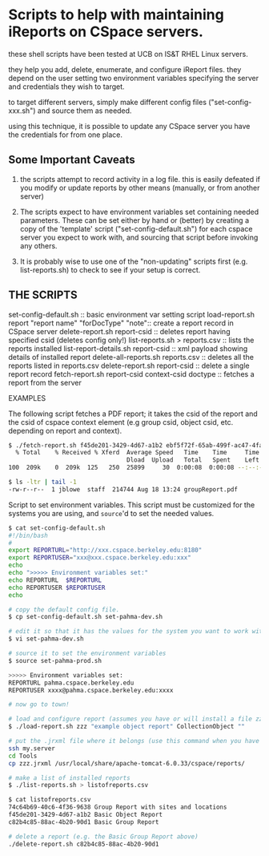 Scripts to help with maintaining iReports on CSpace servers.
======================================

these shell scripts have been tested at UCB on IS&T RHEL Linux servers.

they help you add, delete, enumerate, and configure iReport files.
they depend on the user setting two environment variables specifying
the server and credentials they wish to target.

to target different servers, simply make different config files ("set-config-xxx.sh")
and source them as needed.

using this technique, it is possible to update any CSpace server
you have the credentials for from one place.

## Some Important Caveats

1. the scripts attempt to record activity in a log file.
   this is easily defeated if you modify or update reports
   by other means (manually, or from another server)

2. The scripts expect to have environment variables set
   containing needed parameters. These can be set either
   by hand or (better) by creating a copy of the
   'template' script ("set-config-default.sh") for each
   cspace server you expect to work with, and
   sourcing that script before invoking any others.

3. It is probably wise to use one of the "non-updating"
   scripts first (e.g. list-reports.sh) to check to see if
   your setup is correct.

## THE SCRIPTS

 set-config-default.sh  ::  basic environment var setting script
 load-report.sh report  "report name" "forDocType" "note":: create a report record in CSpace server
 delete-report.sh report-csid  ::  deletes report having specified csid (deletes config only!)
 list-reports.sh > reports.csv  :: lists the reports installed
 list-report-details.sh report-csid  :: xml payload showing details of installed report
 delete-all-reports.sh reports.csv :: deletes all the reports listed in reports.csv
 delete-report.sh report-csid  :: delete a single report record
 fetch-report.sh report-csid context-csid doctype :: fetches a report from the server

EXAMPLES

The following script fetches a PDF report; it takes the csid of the report and the csid of cspace context element (e.g group csid, object csid, etc. depending on report and context).

```bash
$ ./fetch-report.sh f45de201-3429-4d67-a1b2 ebf5f72f-65ab-499f-ac47-4fa9b720a6d3 CollectionObject > groupReport.pdf
  % Total    % Received % Xferd  Average Speed   Time    Time     Time  Current
                                 Dload  Upload   Total   Spent    Left  Speed
100  209k    0  209k  125   250  25899     30  0:00:08  0:00:08 --:--:-- 50492

$ ls -ltr | tail -1
-rw-r--r--  1 jblowe  staff  214744 Aug 18 13:24 groupReport.pdf
```

Script to set environment variables. This script must be customized for the systems you are using, and ```source```'d to set the needed values.

```bash
$ cat set-config-default.sh 
#!/bin/bash
#
export REPORTURL="http://xxx.cspace.berkeley.edu:8180"
export REPORTUSER="xxx@xxx.cspace.berkeley.edu:xxx"
echo
echo ">>>>> Environment variables set:"
echo REPORTURL  $REPORTURL
echo REPORTUSER $REPORTUSER
echo

# copy the default config file.
$ cp set-config-default.sh set-pahma-dev.sh

# edit it so that it has the values for the system you want to work with.
$ vi set-pahma-dev.sh 

# source it to set the environment variables
$ source set-pahma-prod.sh 

>>>>> Environment variables set:
REPORTURL pahma.cspace.berkeley.edu
REPORTUSER xxxx@pahma.cspace.berkeley.edu:xxxx

# now go to town!

# load and configure report (assumes you have or will install a file zzz.jrxml on the server)
$ ./load-report.sh zzz "example object report" CollectionObject ""

# put the .jrxml file where it belongs (use this command when you have modified the report)
ssh my.server
cd Tools
cp zzz.jrxml /usr/local/share/apache-tomcat-6.0.33/cspace/reports/

# make a list of installed reports
$ ./list-reports.sh > listofreports.csv

$ cat listofreports.csv
74c64b69-40c6-4f36-9638	Group Report with sites and locations
f45de201-3429-4d67-a1b2	Basic Object Report
c82b4c85-88ac-4b20-90d1	Basic Group Report

# delete a report (e.g. the Basic Group Report above)
./delete-report.sh c82b4c85-88ac-4b20-90d1
```
